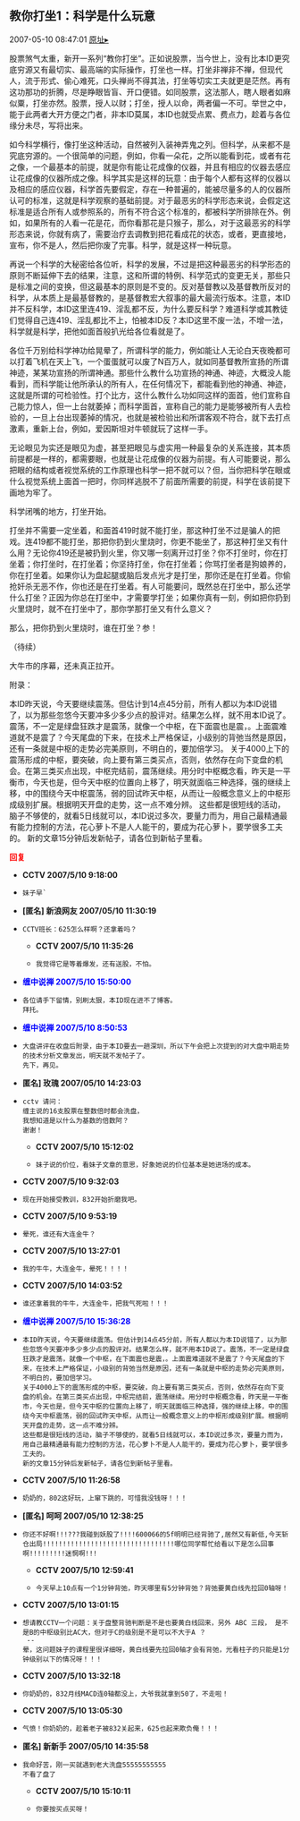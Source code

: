 ## 教你打坐1：科学是什么玩意
2007-05-10 08:47:01
[原址▸](http://www.fxgan.com/chan_time/2007_01_06/494.htm)



 股票煞气太重，新开一系列“教你打坐”。正如说股票，当今世上，没有比本ID更究底穷源又有最切实、最高端的实际操作，打坐也一样。打坐非禅非不禅，但现代人，流于形式、偷心难死，口头禅尚不得其法，打坐等切实工夫就更是茫然。再有这功那功的折腾，尽是睁眼皆盲、开口便错。如同股票，这法那人，瞎人眼者如麻似粟，打坐亦然。股票，授人以财；打坐，授人以命，两者偏一不可。举世之中，能于此两者大开方便之门者，非本ID莫属，本ID也就受点累、费点力，趁着与各位缘分未尽，写将出来。
 
 如今科学横行，像打坐这种活动，自然被列入装神弄鬼之列。但科学，从来都不是究底穷源的。一个很简单的问题，例如，你看一朵花，之所以能看到花，或者有花之像，一个最基本的前提，就是你有能让花成像的仪器，并且有相应的仪器去感应让花成像的仪器所成之像。科学其实是这样的玩意：由于每个人都有这样的仪器以及相应的感应仪器，科学首先要假定，存在一种普遍的，能被尽量多的人的仪器所认可的标准，这就是科学观察的基础前提。对于最恶劣的科学形态来说，会假定这标准是适合所有人或参照系的，所有不符合这个标准的，都被科学所排除在外。例如，如果所有的人看一花是花，而你看那花是只猴子，那么，对于这最恶劣的科学形态来说，你就有病了，需要治疗去调教到把花看成花的状态，或者，更直接地，宣布，你不是人，然后把你废了完事。科学，就是这样一种玩意。
 
 再说一个科学的大秘密给各位听，科学的发展，不过是把这种最恶劣的科学形态的原则不断延伸下去的结果，注意，这和所谓的特例、科学范式的变更无关，那些只是标准之间的变换，但这最基本的原则是不变的。反对基督教以及基督教所反对的科学，从本质上是最基督教的，是基督教宏大叙事的最大最流行版本。注意，本ID并不反科学，本ID这里连419、淫乱都不反，为什么要反科学？难道科学或其教徒们觉得自己连419、淫乱都比不上，怕被本ID反？本ID这里不废一法，不增一法，科学就是科学，把他如面首般扒光给各位看就是了。
 
 各位千万别给科学神功给晃晕了，所谓科学的能力，例如能让人无论白天夜晚都可以打着飞机在天上飞，一个蛋蛋就可以废了N百万人，就如同基督教所宣扬的所谓神迹，某某功宣扬的所谓神通。那些什么教什么功宣扬的神通、神迹，大概没人能看到，而科学能让他所承认的所有人，在任何情况下，都能看到他的神通、神迹，这就是所谓的可检验性。打个比方，这什么教什么功如同这样的面首，他们宣称自己能力惊人，但一上台就萎掉；而科学面首，宣称自己的能力是能够被所有人去检验的，一旦上台出现萎掉的情况，也就是被检验出和所谓客观不符合，就下去打点激素，重新上台，例如，爱因斯坦对牛顿就玩了这样一手。
 
 无论眼见为实还是眼见为虚，甚至把眼见与虚实用一种最复杂的关系连接，其本质前提都是一样的，都需要眼，也就是让花成像的仪器为前提。有人可能要说，那么把眼的结构或者视觉系统的工作原理也科学一把不就可以？但，当你把科学在眼或什么视觉系统上面首一把时，你同样逃脱不了前面所需要的前提，科学在该前提下画地为牢了。
 
 科学闭嘴的地方，打坐开始。
 
 打坐并不需要一定坐着，和面首419时就不能打坐，那这种打坐不过是骗人的把戏。连419都不能打坐，那把你扔到火里烧时，你更不能坐了，那这种打坐又有什么用？无论你419还是被扔到火里，你又哪一刻离开过打坐？你不打坐时，你在打坐着；你打坐时，在打坐着；你坚持打坐，你在打坐着；你骂打坐者是狗娘养的，你在打坐着。如果你认为盘起腿或脑后发点光才是打坐，那你还是在打坐着。你偷抢奸杀无恶不作，你也还是在打坐着。有人可能要问，既然总在打坐中，那么还学什么打坐？正因为你总在打坐中，才需要学打坐；如果你真有一刻，例如把你扔到火里烧时，就不在打坐中了，那你学那打坐又有什么意义？
 
 那么，把你扔到火里烧时，谁在打坐？参！
 
 （待续）
 
 大牛市的序幕，还未真正拉开。
 
 附录：
 
 
  本ID昨天说，今天要继续震荡。但估计到14点45分前，所有人都以为本ID说错了，以为那些忽悠今天要冲多少多少点的股评对。结果怎么样，就不用本ID说了。震荡，不一定是绿盘狂跌才是震荡，就像一个中枢，在下面震也是震，。上面震难道就不是震了？今天尾盘的下来，在技术上严格保证，小级别的背弛当然是原因，还有一条就是中枢的走势必完美原则，不明白的，要加倍学习。
     关于4000上下的震荡形成的中枢，要突破，向上要有第三类买点，否则，依然存在向下变盘的机会。在第三类买点出现，中枢完结前，震荡继续。用分时中枢概念看，昨天是一平衡市，今天也是，但今天中枢的位置向上移了，明天就面临三种选择，强的继续上移，中的围绕今天中枢震荡，弱的回试昨天中枢，从而让一般概念意义上的中枢形成级别扩展。根据明天开盘的走势，这一点不难分辨。
     这些都是很短线的活动，脑子不够使的，就看5日线就可以，本ID说过多次，要量力而为，用自己最精通最有能力控制的方法，花心萝卜不是人人能干的，要成为花心萝卜，要学很多工夫的。
     新的文章15分钟后发新帖子，请各位到新帖子里看。
 





<font color='red'>**回复**</font>


- **CCTV 2007/5/10 9:18:00**
- ```
  妹子早`
  ```
- **[匿名] 新浪网友  2007/05/10 11:30:19**
- ```
  CCTV班长：625怎么样啊？还拿着吗？ 
  ```
   - **CCTV 2007/5/10 11:35:26**
   - ```
     我觉得它是等着爆发，还有送股，不怕。
     ```
- **<font color='blue'>缠中说禅 2007/5/10 15:50:00</font>**
- ```
  各位请手下留情，别刷太狠，本ID现在进不了博客。
  拜托。
  ```
- **<font color='blue'>缠中说禅 2007/5/10 8:50:53</font>**
- ```
  大盘讲评在收盘后附录，由于本ID要去一趟深圳，所以下午会把上次提到的对大盘中期走势的技术分析文章发出，明天就不发帖子了。
  先下，再见。
  ```
- **匿名] 玫瑰  2007/05/10 14:23:03**
- ```
  cctv 请问：
  缠主说的16支股票在整数倍时都会洗盘，
  我想知道是以什么为基数的倍数阿？
  谢谢！ 
  ```
   - **CCTV 2007/5/10 15:12:02**
   - ```
     妹子说的价位，看妹子文章的意思，好象她说的价位基本是她进场的成本。
     ```
- **CCTV 2007/5/10 9:32:03**
- ```
  现在开始接受教训，832开始折磨我吧。
  ```
- **CCTV 2007/5/10 9:53:19**
- ```
  晕死，谁还有大连金牛？
  ```
- **CCTV 2007/5/10 13:27:01**
- ```
  我的牛牛，大连金牛，晕死！！！！
  ```
- **CCTV 2007/5/10 14:03:52**
- ```
  谁还拿着我的牛牛，大连金牛，把我气死啦！！！
  ```
- **<font color='blue'>缠中说禅 2007/5/10 15:36:28</font>**
- ```
  本ID昨天说，今天要继续震荡。但估计到14点45分前，所有人都以为本ID说错了，以为那些忽悠今天要冲多少多少点的股评对。结果怎么样，就不用本ID说了。震荡，不一定是绿盘狂跌才是震荡，就像一个中枢，在下面震也是震，。上面震难道就不是震了？今天尾盘的下来，在技术上严格保证，小级别的背弛当然是原因，还有一条就是中枢的走势必完美原则，不明白的，要加倍学习。
  关于4000上下的震荡形成的中枢，要突破，向上要有第三类买点，否则，依然存在向下变盘的机会。在第三类买点出现，中枢完结前，震荡继续。用分时中枢概念看，昨天是一平衡市，今天也是，但今天中枢的位置向上移了，明天就面临三种选择，强的继续上移，中的围绕今天中枢震荡，弱的回试昨天中枢，从而让一般概念意义上的中枢形成级别扩展。根据明天开盘的走势，这一点不难分辨。
  这些都是很短线的活动，脑子不够使的，就看5日线就可以，本ID说过多次，要量力而为，用自己最精通最有能力控制的方法，花心萝卜不是人人能干的，要成为花心萝卜，要学很多工夫的。
  新的文章15分钟后发新帖子，请各位到新帖子里看。
  ```
- **CCTV 2007/5/10 11:26:58**
- ```
  奶奶的，802这好玩，上窜下跳的，可惜我没钱呀！！！
  ```
- **[匿名] 呵呵  2007/05/10 12:38:25**
- ```
  你还不好啊!!!???我碰到妖股了!!!!600066的5f明明已经背驰了,居然又有新低,今天斩仓出局!!!!!!!!!!!!!!!!!!!!!!!!!!!!!!!!!哪位同学帮忙给看以下是怎么回事啊!!!!!!!!!迷惘啊!!! 
  ```
   - **CCTV 2007/5/10 12:59:41**
   - ```
     今天早上10点有一个1分钟背弛，昨天哪里有5分钟背弛？背弛要黄白线先拉回0轴呀！
     ```
- **CCTV 2007/5/10 13:01:15**
- ```
  想请教CCTV一个问题：关于盘整背驰判断是不是也要黄白线回来，另外 ABC 三段， 是不是B的中枢级别比AC大，但对于C的级别是不是可以不大于A ？ 
   --
  晕，这问题妹子的课程里很详细呀，黄白线要先拉回0轴才会有背弛，光看柱子的只能是1分钟级别以下的情况呀！！！
  ```
- **CCTV 2007/5/10 13:32:18**
- ```
  你奶奶的，832月线MACD连0轴都没上，大爷我就拿到50了，不走啦！
  ```
- **CCTV 2007/5/10 13:05:30**
- ```
  气愤！你奶奶的，趁着老子被832关起来，625也起来欺负俺！！！
  ```
- **匿名] 新新手  2007/05/10 14:35:58**
- ```
  我命好苦，刚一买就遇到老大洗盘55555555555
  不看了盘了 
  ```
   - **CCTV 2007/5/10 15:10:11**
   - ```
     你要按买点买呀！
     ```
